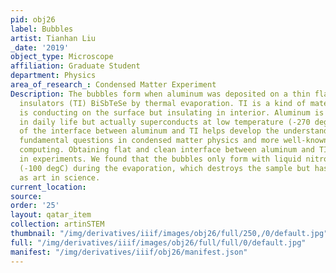 ```yaml
---
pid: obj26
label: Bubbles
artist: Tianhan Liu
_date: '2019'
object_type: Microscope
affiliation: Graduate Student
department: Physics
area_of_research_: Condensed Matter Experiment
Description: The bubbles form when aluminum was deposited on a thin flake of topological
  insulators (TI) BiSbTeSe by thermal evaporation. TI is a kind of material which
  is conducting on the surface but insulating in interior. Aluminum is a common metal
  in daily life but actually superconducts at low temperature (-270 degC). The study
  of the interface between aluminum and TI helps develop the understanding of some
  fundamental questions in condensed matter physics and more well-known field quantum
  computing. Obtaining flat and clean interface between aluminum and TI is critical
  in experiments. We found that the bubbles only form with liquid nitrogen cooling
  (-100 degC) during the evaporation, which destroys the sample but has its own beauty
  as art in science.
current_location: 
source: 
order: '25'
layout: qatar_item
collection: artinSTEM
thumbnail: "/img/derivatives/iiif/images/obj26/full/250,/0/default.jpg"
full: "/img/derivatives/iiif/images/obj26/full/full/0/default.jpg"
manifest: "/img/derivatives/iiif/obj26/manifest.json"
---
```


